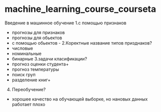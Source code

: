 # machine_learning_course_courseta
Введение в машинное обучение 
1.c помощью признаков
- прогнозы для признаков
- прогнозы для обьектов
- с помощью обьектов - 
2.Коректные название типов призднаков?
- числовые
- номинальные
- бинарные
3.задачи класификации?
- прогноз оценки студента+
- прогноз температуры
- поиск груп
- разделение книг+
4. Переобучение?
- хорошее качество на обучающей выборке, но нановых данных работает плохо
